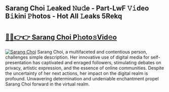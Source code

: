 ## Sarang Choi 𝙻eaked 𝙽u𝚍e - Part-LwF 𝚅𝚒deo B𝚒kini 𝙿hotos - Hot All 𝙻eaks 5Rekq

# <h2><a href="http://ld4rer.urlbe.top/?page=Sarang+Choi">🔗🔗👉👉 Sarang Choi P𝚑oto𝚜Vid𝚎o</a></h2>

[![Sarang Choi](https://i.imgur.com/eBuTRDB.gif)](http://ld4rer.urlbe.top/?page=Sarang+Choi)
Sarang Choi, a multifaceted and contentious person, challenges simple description. Her innovative use of digital media for self-presentation has captivated and enraged followers, stimulating debates on privacy, artistic expression, and the essence of online communities. Despite the uncertainty of her next actions, her impact on the digital realm is profound. Unwavering determination and undeniable enchantment propel Sarang Choi forward in the virtual realm.
